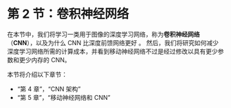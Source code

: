 # 第 2 节：卷积神经网络

在本节中，我们将学习一类用于图像的深度学习网络，称为**卷积神经网络**（**CNN**），以及为什么 CNN 比深度前馈网络更好 。 然后，我们将研究如何减少深度学习网络所需的计算成本，并看到移动神经网络不过是经过修改以具有更少参数和更少内存的 CNN。

本节将介绍以下章节：

*   “第 4 章”，“CNN 架构”
*   “第 5 章”，“移动神经网络和 CNN”